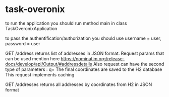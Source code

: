 # task-overonix

to run the application you should run method main in class TaskOveronixApplication

to pass the authentification/authorization you should use username = user, password = user

GET /address returns list of addresses in JSON format. Request params that can be used mention here https://nominatim.org/release-docs/develop/api/Output/#addressdetails
Also request can have the second type of parameters : q=<query>
The final coordinates are saved to the H2 database
This request implements caching

GET /addresses returns all addresses by coordinates from H2 in JSON format
